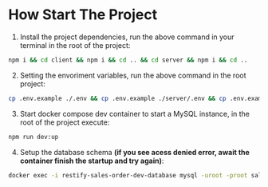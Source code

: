 # How Start The Project

1. Install the project dependencies, run the above command in your terminal in the root of the project:

```bash
npm i && cd client && npm i && cd .. && cd server && npm i && cd ..
```

2. Setting the envoriment variables, run the above command in the root project:

```bash
cp .env.example ./.env && cp .env.example ./server/.env && cp .env.example ./client/.env
```

3. Start docker compose dev container to start a MySQL instance, in the root of the project execute:

```bash
npm run dev:up
```

4. Setup the database schema **(if you see acess denied error, await the container finish the startup and try again)**:

```bash
docker exec -i restify-sales-order-dev-database mysql -uroot -proot sales_order < db_schema.sql
```
